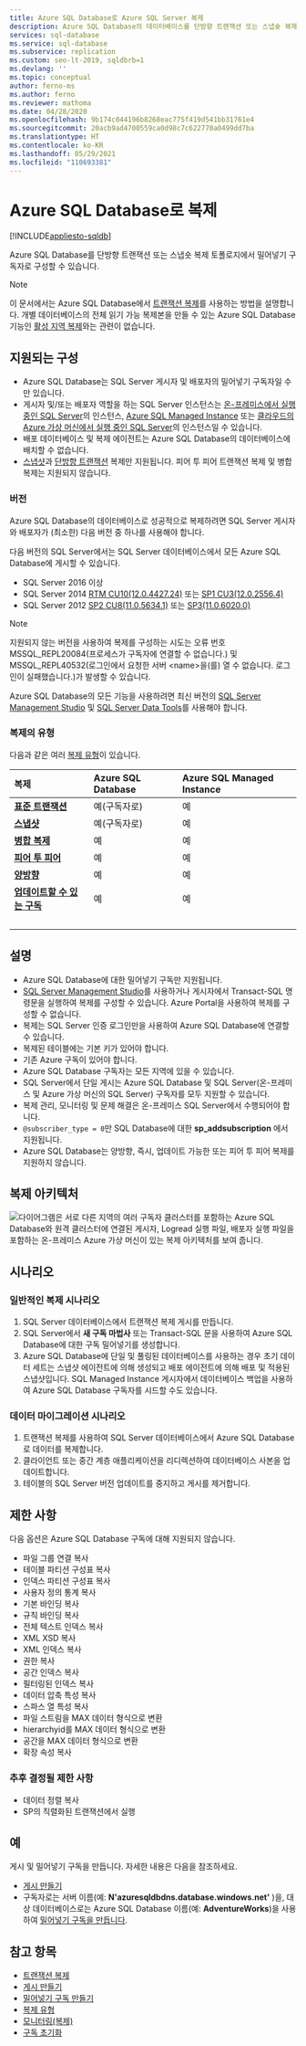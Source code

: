 ```yaml
---
title: Azure SQL Database로 Azure SQL Server 복제
description: Azure SQL Database의 데이터베이스를 단방향 트랜잭션 또는 스냅숏 복제 토폴로지에서 밀어넣기 구독자로 구성할 수 있습니다.
services: sql-database
ms.service: sql-database
ms.subservice: replication
ms.custom: seo-lt-2019, sqldbrb=1
ms.devlang: ''
ms.topic: conceptual
author: ferno-ms
ms.author: ferno
ms.reviewer: mathoma
ms.date: 04/28/2020
ms.openlocfilehash: 9b174c044196b8268eac775f419d541bb31761e4
ms.sourcegitcommit: 20acb9ad4700559ca0d98c7c622770a0499dd7ba
ms.translationtype: HT
ms.contentlocale: ko-KR
ms.lasthandoff: 05/29/2021
ms.locfileid: "110693381"
---
```

# <a name="replication-to-azure-sql-database"></a>Azure SQL Database로 복제
[!INCLUDE[appliesto-sqldb](../includes/appliesto-sqldb.md)]

Azure SQL Database를 단방향 트랜잭션 또는 스냅숏 복제 토폴로지에서 밀어넣기 구독자로 구성할 수 있습니다.

> [!NOTE]
> 이 문서에서는 Azure SQL Database에서 [트랜잭션 복제](/sql/relational-databases/replication/transactional/transactional-replication)를 사용하는 방법을 설명합니다. 개별 데이터베이스의 전체 읽기 가능 복제본을 만들 수 있는 Azure SQL Database 기능인 [활성 지역 복제](./active-geo-replication-overview.md)와는 관련이 없습니다.

## <a name="supported-configurations"></a>지원되는 구성
  
- Azure SQL Database는 SQL Server 게시자 및 배포자의 밀어넣기 구독자일 수만 있습니다.  
- 게시자 및/또는 배포자 역할을 하는 SQL Server 인스턴스는 [온-프레미스에서 실행 중인 SQL Server](https://www.microsoft.com/sql-server/sql-server-downloads)의 인스턴스, [Azure SQL Managed Instance](../managed-instance/instance-create-quickstart.md) 또는 [클라우드의 Azure 가상 머신에서 실행 중인 SQL Server](../virtual-machines/windows/sql-vm-create-portal-quickstart.md)의 인스턴스일 수 있습니다. 
- 배포 데이터베이스 및 복제 에이전트는 Azure SQL Database의 데이터베이스에 배치할 수 없습니다.  
- [스냅샷](/sql/relational-databases/replication/snapshot-replication)과 [단방향 트랜잭션](/sql/relational-databases/replication/transactional/transactional-replication) 복제만 지원됩니다. 피어 투 피어 트랜잭션 복제 및 병합 복제는 지원되지 않습니다.

### <a name="versions"></a>버전  

Azure SQL Database의 데이터베이스로 성공적으로 복제하려면 SQL Server 게시자와 배포자가 (최소한) 다음 버전 중 하나를 사용해야 합니다.

다음 버전의 SQL Server에서는 SQL Server 데이터베이스에서 모든 Azure SQL Database에 게시할 수 있습니다.

- SQL Server 2016 이상
- SQL Server 2014 [RTM CU10(12.0.4427.24)](https://support.microsoft.com/help/3094220/cumulative-update-10-for-sql-server-2014) 또는 [SP1 CU3(12.0.2556.4)](https://support.microsoft.com/help/3094221/cumulative-update-3-for-sql-server-2014-service-pack-1)
- SQL Server 2012 [SP2 CU8(11.0.5634.1)](https://support.microsoft.com/help/3082561/cumulative-update-8-for-sql-server-2012-sp2) 또는 [SP3(11.0.6020.0)](https://www.microsoft.com/download/details.aspx?id=49996)

> [!NOTE]
> 지원되지 않는 버전을 사용하여 복제를 구성하는 시도는 오류 번호 MSSQL_REPL20084(프로세스가 구독자에 연결할 수 없습니다.) 및 MSSQL_REPL40532(로그인에서 요청한 서버 \<name>을(를) 열 수 없습니다. 로그인이 실패했습니다.)가 발생할 수 있습니다.  

Azure SQL Database의 모든 기능을 사용하려면 최신 버전의 [SQL Server Management Studio](/sql/ssms/download-sql-server-management-studio-ssms) 및 [SQL Server Data Tools](/sql/ssdt/download-sql-server-data-tools-ssdt)를 사용해야 합니다.  

### <a name="types-of-replication"></a>복제의 유형

다음과 같은 여러 [복제 유형](/sql/relational-databases/replication/types-of-replication)이 있습니다.

| 복제 | Azure SQL Database | Azure SQL Managed Instance |
| :----| :------------- | :--------------- |
| [**표준 트랜잭션**](/sql/relational-databases/replication/transactional/transactional-replication) | 예(구독자로) | 예 | 
| [**스냅샷**](/sql/relational-databases/replication/snapshot-replication) | 예(구독자로) | 예|
| [**병합 복제**](/sql/relational-databases/replication/merge/merge-replication) | 예 | 예|
| [**피어 투 피어**](/sql/relational-databases/replication/transactional/peer-to-peer-transactional-replication) | 예 | 예|
| [**양방향**](/sql/relational-databases/replication/transactional/bidirectional-transactional-replication) | 예 | 예|
| [**업데이트할 수 있는 구독**](/sql/relational-databases/replication/transactional/updatable-subscriptions-for-transactional-replication) | 예 | 예|
| &nbsp; | &nbsp; | &nbsp; |

  
## <a name="remarks"></a>설명

- Azure SQL Database에 대한 밀어넣기 구독만 지원됩니다.  
- [SQL Server Management Studio](/sql/ssms/download-sql-server-management-studio-ssms)를 사용하거나 게시자에서 Transact-SQL 명령문을 실행하여 복제를 구성할 수 있습니다. Azure Portal을 사용하여 복제를 구성할 수 없습니다.  
- 복제는 SQL Server 인증 로그인만을 사용하여 Azure SQL Database에 연결할 수 있습니다.
- 복제된 테이블에는 기본 키가 있어야 합니다.  
- 기존 Azure 구독이 있어야 합니다.  
- Azure SQL Database 구독자는 모든 지역에 있을 수 있습니다.  
- SQL Server에서 단일 게시는 Azure SQL Database 및 SQL Server(온-프레미스 및 Azure 가상 머신의 SQL Server) 구독자를 모두 지원할 수 있습니다.  
- 복제 관리, 모니터링 및 문제 해결은 온-프레미스 SQL Server에서 수행되어야 합니다.  
- `@subscriber_type = 0`만 SQL Database에 대한 **sp_addsubscription** 에서 지원됩니다.  
- Azure SQL Database는 양방향, 즉시, 업데이트 가능한 또는 피어 투 피어 복제를 지원하지 않습니다.

## <a name="replication-architecture"></a>복제 아키텍처  

![다이어그램은 서로 다른 지역의 여러 구독자 클러스터를 포함하는 Azure SQL Database와 원격 클러스터에 연결된 게시자, Logread 실행 파일, 배포자 실행 파일을 포함하는 온-프레미스 Azure 가상 머신이 있는 복제 아키텍처를 보여 줍니다.](./media/replication-to-sql-database/replication-to-sql-database.png)  

## <a name="scenarios"></a>시나리오  

### <a name="typical-replication-scenario"></a>일반적인 복제 시나리오  

1. SQL Server 데이터베이스에서 트랜잭션 복제 게시를 만듭니다.  
2. SQL Server에서 **새 구독 마법사** 또는 Transact-SQL 문을 사용하여 Azure SQL Database에 대한 구독 밀어넣기를 생성합니다.  
3. Azure SQL Database에 단일 및 풀링된 데이터베이스를 사용하는 경우 초기 데이터 세트는 스냅샷 에이전트에 의해 생성되고 배포 에이전트에 의해 배포 및 적용된 스냅샷입니다. SQL Managed Instance 게시자에서 데이터베이스 백업을 사용하여 Azure SQL Database 구독자를 시드할 수도 있습니다.

### <a name="data-migration-scenario"></a>데이터 마이그레이션 시나리오  

1. 트랜잭션 복제를 사용하여 SQL Server 데이터베이스에서 Azure SQL Database로 데이터를 복제합니다.  
2. 클라이언트 또는 중간 계층 애플리케이션을 리디렉션하여 데이터베이스 사본을 업데이트합니다.  
3. 테이블의 SQL Server 버전 업데이트를 중지하고 게시를 제거합니다.  

## <a name="limitations"></a>제한 사항

다음 옵션은 Azure SQL Database 구독에 대해 지원되지 않습니다.

- 파일 그룹 연결 복사  
- 테이블 파티션 구성표 복사  
- 인덱스 파티션 구성표 복사  
- 사용자 정의 통계 복사  
- 기본 바인딩 복사  
- 규칙 바인딩 복사  
- 전체 텍스트 인덱스 복사  
- XML XSD 복사  
- XML 인덱스 복사  
- 권한 복사  
- 공간 인덱스 복사  
- 필터링된 인덱스 복사  
- 데이터 압축 특성 복사  
- 스파스 열 특성 복사  
- 파일 스트림을 MAX 데이터 형식으로 변환  
- hierarchyid를 MAX 데이터 형식으로 변환  
- 공간을 MAX 데이터 형식으로 변환  
- 확장 속성 복사  

### <a name="limitations-to-be-determined"></a>추후 결정될 제한 사항

- 데이터 정렬 복사  
- SP의 직렬화된 트랜잭션에서 실행  

## <a name="examples"></a>예

게시 및 밀어넣기 구독을 만듭니다. 자세한 내용은 다음을 참조하세요.
  
- [게시 만들기](/sql/relational-databases/replication/publish/create-a-publication)
- 구독자로는 서버 이름(예: **N'azuresqldbdns.database.windows.net'** )을, 대상 데이터베이스로는 Azure SQL Database 이름(예: **AdventureWorks**)을 사용하여 [밀어넣기 구독을 만듭니다](/sql/relational-databases/replication/create-a-push-subscription/).  

## <a name="see-also"></a>참고 항목  

- [트랜잭션 복제](../managed-instance/replication-transactional-overview.md)
- [게시 만들기](/sql/relational-databases/replication/publish/create-a-publication)
- [밀어넣기 구독 만들기](/sql/relational-databases/replication/create-a-push-subscription/)
- [복제 유형](/sql/relational-databases/replication/types-of-replication)
- [모니터링(복제)](/sql/relational-databases/replication/monitor/monitoring-replication)
- [구독 초기화](/sql/relational-databases/replication/initialize-a-subscription)